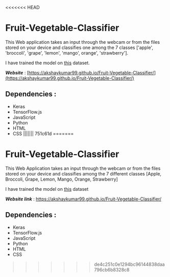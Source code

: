 <<<<<<< HEAD
# Fruit-Vegetable-Classifier
This Web application takes an input through the webcam or from the files stored on your device and classifies one among the 7 classes ['apple', 'broccoli', 'grape', 'lemon', 'mango', orange', 'strawberry']. 
<br>

I have trained the model on [this](https://www.kaggle.com/jorgebailon/fruits-vegetables) dataset.
<br>

***Website*** : [https://akshaykumar99.github.io/Fruit-Vegetable-Classifier/](https://akshaykumar99.github.io/Fruit-Vegetable-Classifier/)

## Dependencies :
* Keras
* TensorFlow.js
* JavaScript
* Python
* HTML
* CSS
||||||| 751c61d
=======
# Fruit-Vegetable-Classifier
This Web Application takes an input through the webcam or from the files stored on your device and classifies among the 7 different classes [Apple, Broccoli, Grape, Lemon, Mango, Orange, Strawberry]

I have trained the model on [this](https://www.kaggle.com/jorgebailon/fruits-vegetables) dataset

***Website link*** : https://akshaykumar99.github.io/Fruit-Vegetable-Classifier/

## Dependencies :
* Keras
* TensorFlow.js
* JavaScript
* Python
* HTML
* CSS
>>>>>>> de4c251c0e1294bc96144838daa796cb6b8328c8
